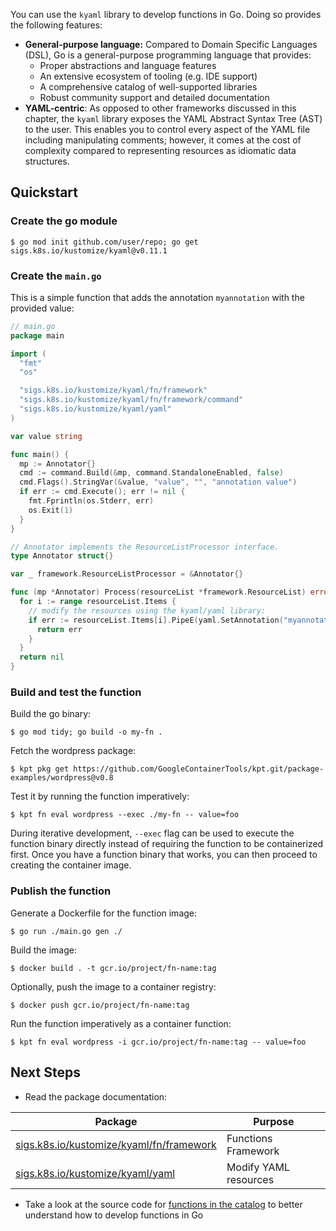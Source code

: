 You can use the `kyaml` library to develop functions in Go. Doing so provides
the following features:

- **General-purpose language:** Compared to Domain Specific Languages (DSL), Go
  is a general-purpose programming language that provides:
  - Proper abstractions and language features
  - An extensive ecosystem of tooling (e.g. IDE support)
  - A comprehensive catalog of well-supported libraries
  - Robust community support and detailed documentation
- **YAML-centric**: As opposed to other frameworks discussed in this chapter,
  the `kyaml` library exposes the YAML Abstract Syntax Tree (AST) to the user.
  This enables you to control every aspect of the YAML file including
  manipulating comments; however, it comes at the cost of complexity compared to
  representing resources as idiomatic data structures.

## Quickstart

### Create the go module

```shell
$ go mod init github.com/user/repo; go get sigs.k8s.io/kustomize/kyaml@v0.11.1
```

### Create the `main.go`

This is a simple function that adds the annotation `myannotation` with the
provided value:

```go
// main.go
package main

import (
  "fmt"
  "os"

  "sigs.k8s.io/kustomize/kyaml/fn/framework"
  "sigs.k8s.io/kustomize/kyaml/fn/framework/command"
  "sigs.k8s.io/kustomize/kyaml/yaml"
)

var value string

func main() {
  mp := Annotator{}
  cmd := command.Build(&mp, command.StandaloneEnabled, false)
  cmd.Flags().StringVar(&value, "value", "", "annotation value")
  if err := cmd.Execute(); err != nil {
    fmt.Fprintln(os.Stderr, err)
    os.Exit(1)
  }
}

// Annotator implements the ResourceListProcessor interface.
type Annotator struct{}

var _ framework.ResourceListProcessor = &Annotator{}

func (mp *Annotator) Process(resourceList *framework.ResourceList) error {
  for i := range resourceList.Items {
    // modify the resources using the kyaml/yaml library:
    if err := resourceList.Items[i].PipeE(yaml.SetAnnotation("myannotation", value)); err != nil {
      return err
    }
  }
  return nil
}
```

### Build and test the function

Build the go binary:

```shell
$ go mod tidy; go build -o my-fn .
```

Fetch the wordpress package:

```shell
$ kpt pkg get https://github.com/GoogleContainerTools/kpt.git/package-examples/wordpress@v0.8
```

Test it by running the function imperatively:

```shell
$ kpt fn eval wordpress --exec ./my-fn -- value=foo
```

During iterative development, `--exec` flag can be used to execute the
function binary directly instead of requiring the function to be containerized
first. Once you have a function binary that works, you can then proceed to
creating the container image.

### Publish the function

Generate a Dockerfile for the function image:

```shell
$ go run ./main.go gen ./
```

Build the image:

```shell
$ docker build . -t gcr.io/project/fn-name:tag
```

Optionally, push the image to a container registry:

```shell
$ docker push gcr.io/project/fn-name:tag
```

Run the function imperatively as a container function:

```shell
$ kpt fn eval wordpress -i gcr.io/project/fn-name:tag -- value=foo
```

## Next Steps

- Read the package documentation:

| Package                                    | Purpose               |
| ------------------------------------------ | --------------------- |
| [sigs.k8s.io/kustomize/kyaml/fn/framework] | Functions Framework   |
| [sigs.k8s.io/kustomize/kyaml/yaml]         | Modify YAML resources |

- Take a look at the source code for [functions in the catalog] to better
  understand how to develop functions in Go

[sigs.k8s.io/kustomize/kyaml/fn/framework]: https://pkg.go.dev/sigs.k8s.io/kustomize/kyaml@v0.11.1/fn/framework#pkg-index
[sigs.k8s.io/kustomize/kyaml/yaml]: https://pkg.go.dev/sigs.k8s.io/kustomize/kyaml@v0.11.1/yaml
[functions in the catalog]: https://github.com/GoogleContainerTools/kpt-functions-catalog/tree/master/functions/go
